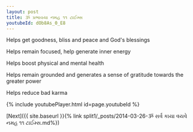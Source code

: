 ```yaml
---
layout: post
title: ૐ પ્રભાવયા નમહ ૧૧ ટાઈમ્સ
youtubeId: dOb8As_0_E8
---
```

 
 
Helps get goodness, bliss and peace and God's blessings
 
Helps remain focused, help generate inner energy 
 
Helps boost physical and mental health 
 
Helps remain grounded and generates a sense of gratitude towards the greater power 
 
Helps reduce bad karma
 
 
 
 


{% include youtubePlayer.html id=page.youtubeId %}
 
[Next]({{ site.baseurl }}{% link  split1/_posts/2014-03-26-ૐ સર્વ કાયા વયવે નમહ ૧૧ ટાઈમ્સ.md%})
 
